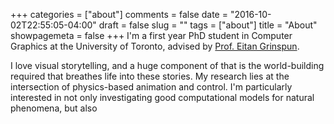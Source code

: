 +++
categories = ["about"]
comments = false
date = "2016-10-02T22:55:05-04:00"
draft = false
slug = ""
tags = ["about"]
title = "About"
showpagemeta = false
+++
I'm a first year PhD student in Computer Graphics 
at the University of Toronto, advised by [Prof. Eitan Grinspun](https://www.dgp.toronto.edu/~eitan/).

I love visual storytelling, and a huge component of that 
is the world-building required that breathes life into these stories.
My research lies at the intersection of physics-based animation and control.
I'm particularly interested in not only investigating
good computational models for natural phenomena, but also 